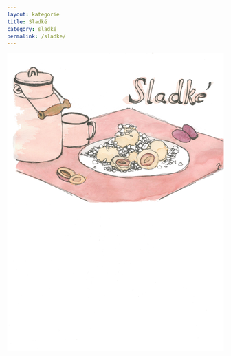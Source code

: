 ```yaml
---
layout: kategorie
title: Sladké
category: sladké
permalink: /sladke/
---
```


<img src="/assets/img/sladke.jpg" alt="{{ page.title }}" class="img-responsive"/>
